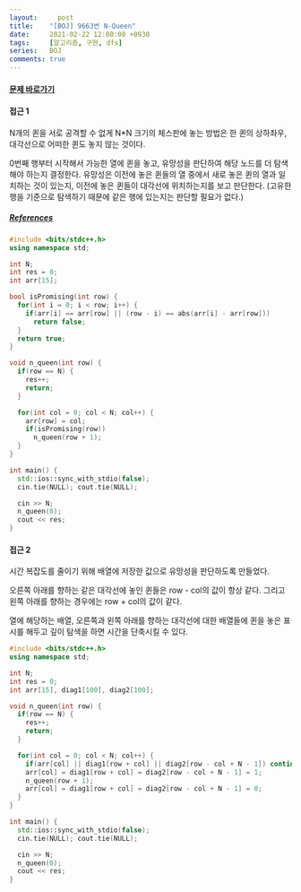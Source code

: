 ```yaml
---
layout:		post
title:    "[BOJ] 9663번 N-Queen"
date:     2021-02-22 12:00:00 +0930
tags:     [알고리즘, 구현, dfs]
series:   BOJ
comments: true
---
```


#### [문제 바로가기](https://www.acmicpc.net/problem/9663)

#### 접근 1
N개의 퀸을 서로 공격할 수 없게 N*N 크기의 체스판에 놓는 방법은 한 퀸의 상하좌우, 대각선으로 어떠한 퀸도 놓지 않는 것이다.

0번째 행부터 시작해서 가능한 열에 퀸을 놓고, 유망성을 판단하여 해당 노드를 더 탐색해야 하는지 결정한다. 유망성은 이전에 놓은 퀸들의 열 중에서 새로 놓은 퀸의 열과 일치하는 것이 있는지, 이전에 놓은 퀸들이 대각선에 위치하는지를 보고 판단한다. (고유한 행을 기준으로 탐색하기 때문에 같은 행에 있는지는 판단할 필요가 없다.)

##### [References](https://choboit.tistory.com/52)

```cpp
#include <bits/stdc++.h>
using namespace std;

int N;
int res = 0;
int arr[15];

bool isPromising(int row) {
  for(int i = 0; i < row; i++) {
    if(arr[i] == arr[row] || (row - i) == abs(arr[i] - arr[row]))
      return false;
  }
  return true;
}

void n_queen(int row) {
  if(row == N) {
    res++;
    return;
  }

  for(int col = 0; col < N; col++) {
    arr[row] = col;
    if(isPromising(row))
      n_queen(row + 1);
  }
}

int main() {
  std::ios::sync_with_stdio(false);
  cin.tie(NULL); cout.tie(NULL);

  cin >> N;
  n_queen(0);
  cout << res;
}
```

#### 접근 2
시간 복잡도를 줄이기 위해 배열에 저장한 값으로 유망성을 판단하도록 만들었다.

오른쪽 아래를 향하는 같은 대각선에 놓인 퀸들은 row - col의 값이 항상 같다. 그리고 왼쪽 아래를 향하는 경우에는 row + col의 값이 같다.

열에 해당하는 배열, 오른쪽과 왼쪽 아래를 향하는 대각선에 대한 배열들에 퀸을 놓은 표시를 해두고 깊이 탐색을 하면 시간을 단축시킬 수 있다.


```cpp
#include <bits/stdc++.h>
using namespace std;

int N;
int res = 0;
int arr[15], diag1[100], diag2[100];

void n_queen(int row) {
  if(row == N) {
    res++;
    return;
  }

  for(int col = 0; col < N; col++) {
    if(arr[col] || diag1[row + col] || diag2[row - col + N - 1]) continue;
    arr[col] = diag1[row + col] = diag2[row - col + N - 1] = 1;
    n_queen(row + 1);
    arr[col] = diag1[row + col] = diag2[row - col + N - 1] = 0;
  }
}

int main() {
  std::ios::sync_with_stdio(false);
  cin.tie(NULL); cout.tie(NULL);

  cin >> N;
  n_queen(0);
  cout << res;
}
```
